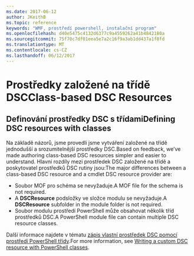 ```yaml
---
ms.date: 2017-06-12
author: JKeithB
ms.topic: reference
keywords: "WMF, prostředí powershell, instalační program"
ms.openlocfilehash: d40e5475c4132d6377c9a4559262a41b4842180a
ms.sourcegitcommit: 75f70c7df01eea5e7a2c16f9a3ab1dd437a1f8fd
ms.translationtype: MT
ms.contentlocale: cs-CZ
ms.lasthandoff: 06/12/2017
---
```

# <a name="class-based-dsc-resources"></a><span data-ttu-id="17113-102">Prostředky založené na třídě DSC</span><span class="sxs-lookup"><span data-stu-id="17113-102">Class-based DSC Resources</span></span>

## <a name="defining-dsc-resources-with-classes"></a><span data-ttu-id="17113-103">Definování prostředky DSC s třídami</span><span class="sxs-lookup"><span data-stu-id="17113-103">Defining DSC resources with classes</span></span>

<span data-ttu-id="17113-104">Na základě názorů, jsme provedli jsme vytváření založené na třídě jednodušší a srozumitelnější prostředky DSC.</span><span class="sxs-lookup"><span data-stu-id="17113-104">Based on feedback, we’ve made authoring class-based DSC resources simpler and easier to understand.</span></span> <span data-ttu-id="17113-105">Hlavní rozdíly mezi prostředek DSC založené na třídě a poskytovatel prostředků DSC rutiny jsou:</span><span class="sxs-lookup"><span data-stu-id="17113-105">The major differences between a class-based DSC resource and a cmdlet DSC resource provider are:</span></span>

* <span data-ttu-id="17113-106">Soubor MOF pro schéma se nevyžaduje.</span><span class="sxs-lookup"><span data-stu-id="17113-106">A MOF file for the schema is not required.</span></span>
* <span data-ttu-id="17113-107">A **DSCResource** podsložky ve složce modulu se nevyžaduje.</span><span class="sxs-lookup"><span data-stu-id="17113-107">A **DSCResource** subfolder in the module folder is not required.</span></span>
* <span data-ttu-id="17113-108">Soubor modulu prostředí PowerShell může obsahovat několik tříd prostředků DSC.</span><span class="sxs-lookup"><span data-stu-id="17113-108">A PowerShell module file can contain multiple DSC resource classes.</span></span>

<span data-ttu-id="17113-109">Další informace najdete v tématu [zápis vlastní prostředek DSC pomocí prostředí PowerShell třídy](https://msdn.microsoft.com/powershell/dsc/authoringresource).</span><span class="sxs-lookup"><span data-stu-id="17113-109">For more information, see [Writing a custom DSC resource with PowerShell classes](https://msdn.microsoft.com/powershell/dsc/authoringresource).</span></span>

